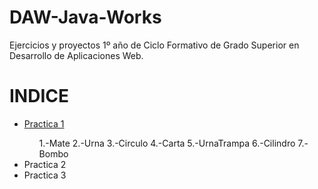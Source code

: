 # DAW-Java-Works
Ejercicios y proyectos 1º año de Ciclo Formativo de Grado Superior en Desarrollo de Aplicaciones Web.

<h1>INDICE</h1>
	<ul>
		<li><a href="#Practica1">Practica 1</a></li>
			<ol>
				1.-Mate
				2.-Urna
				3.-Circulo
				4.-Carta
				5.-UrnaTrampa
				6.-Cilindro
				7.-Bombo
			</ol>
		<li>Practica 2</li>
		<li>Practica 3</li>
	</ul>
